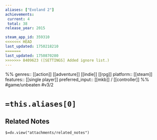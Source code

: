 ```yaml
---
aliases: ["Evoland 2"]
achievements:
 current: 4
 total: 38
release_year: 2015

steam_app_id: 359310
<<<<<<< HEAD
last_updated: 1750218210
=======
last_updated: 1750870280
>>>>>>> 8409623 ([SETTINGS] Added ignore list.)
---
```

%%
genres:: [[action]] [[adventure]] [[indie]] [[rpg]]
platform:: [[steam]]
features:: [[single player]]
preferred_input:: [[mkb]] / [[controller]]
%%
#game/unbeaten
#v3/2

# `=this.aliases[0]`
## Related Notes
`$=dv.view("attachments/related_notes")`